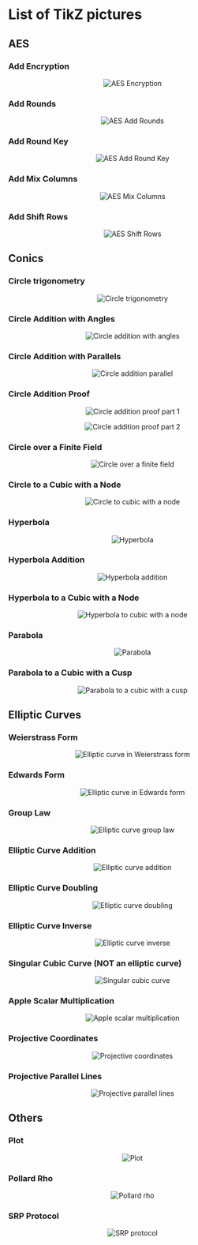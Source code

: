 # List of TikZ pictures


## AES

### Add Encryption

<div align="center">

![AES Encryption](./img/aes_encryption.svg)
</div>

### Add Rounds

<div align="center">

![AES Add Rounds](./img/aes_rounds.svg)
</div>

### Add Round Key

<div align="center">

![AES Add Round Key](./img/aes_addroundkey.svg)
</div>


### Add Mix Columns

<div align="center">

![AES Mix Columns](./img/aes_mixcolumns.svg)
</div>

### Add Shift Rows

<div align="center">

![AES Shift Rows](./img/aes_shiftrows.svg)
</div>


## Conics

### Circle trigonometry

<div align="center">

![Circle trigonometry](./img/circle_angle.svg)
</div>

### Circle Addition with Angles

<div align="center">

![Circle addition with angles](./img/circle_addition_angle.svg)
</div>

### Circle Addition with Parallels

<div align="center">

![Circle addition parallel](./img/circle_addition_parallel.svg)
</div>

### Circle Addition Proof

<div align="center">

![Circle addition proof part 1](./img/circle_addition_parallel_proof1.svg)
</div>

<div align="center">

![Circle addition proof part 2](./img/circle_addition_parallel_proof2.svg)
</div>


### Circle over a Finite Field

<div align="center">

![Circle over a finite field](./img/circle_finite_field.svg)
</div>


### Circle to a Cubic with a Node

<div align="center">

![Circle to cubic with a node](./img/circle_to_cubic_node.svg)
</div>


### Hyperbola

<div align="center">

![Hyperbola](./img/hyperbola.svg)
</div>

### Hyperbola Addition

<div align="center">

![Hyperbola addition](./img/hyperbola_addition.svg)
</div>

### Hyperbola to a Cubic with a Node

<div align="center">

![Hyperbola to cubic with a node](./img/hyperbola_to_cubic_node.svg)
</div>

### Parabola

<div align="center">

![Parabola](./img/parabola_addition.svg)
</div>

### Parabola to a Cubic with a Cusp

<div align="center">

![Parabola to a cubic with a cusp](./img/parabola_to_cubic_cusp.svg)
</div>


## Elliptic Curves

### Weierstrass Form

<div align="center">

![Elliptic curve in Weierstrass form](./img/elliptic_curve.svg)
</div>

### Edwards Form

<div align="center">

![Elliptic curve in Edwards form](./img/elliptic_curve_edwards.svg)
</div>

### Group Law

<div align="center">

![Elliptic curve group law](./img/grouplaw.svg)
</div>

### Elliptic Curve Addition

<div align="center">

![Elliptic curve addition](./img/elliptic_curve_addition.svg)
</div>


### Elliptic Curve Doubling

<div align="center">

![Elliptic curve doubling](./img/elliptic_curve_doubling.svg)
</div>

### Elliptic Curve Inverse

<div align="center">

![Elliptic curve inverse](./img/elliptic_curve_add_inverse.svg)
</div>

### Singular Cubic Curve (NOT an elliptic curve)

<div align="center">

![Singular cubic curve](./img/singular.svg)
</div>

### Apple Scalar Multiplication

<div align="center">

![Apple scalar multiplication](./img/apple_scalar_multiplication.svg)
</div>

### Projective Coordinates

<div align="center">

![Projective coordinates](./img/projective_coordinates.svg)
</div>

### Projective Parallel Lines

<div align="center">

![Projective parallel lines](./img/projective_parallel.svg)
</div>


## Others

### Plot

<div align="center">

![Plot](./img/plot.svg)
</div>


### Pollard Rho

<div align="center">

![Pollard rho](./img/rho2.svg)
</div>


### SRP Protocol

<div align="center">

![SRP protocol](./img/srp_protocol.svg)
</div>